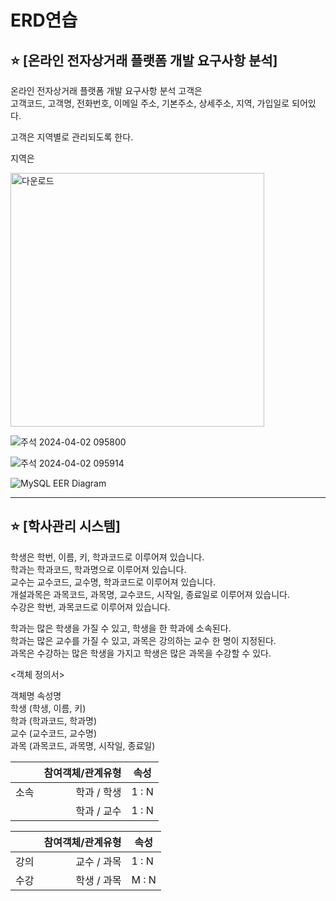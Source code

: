 # ERD연습

## ⭐ [온라인 전자상거래 플랫폼 개발 요구사항 분석]

온라인 전자상거래 플랫폼 개발 요구사항 분석 고객은 <br/>
고객코드, 고객명, 전화번호, 이메일 주소, 기본주소, 상세주소, 지역, 가입일로 되어있다. <br/>

고객은 지역별로 관리되도록 한다. <br/>

지역은

<img width="406" alt="다운로드" src="https://github.com/Chordingg/ERD-/assets/157094467/432c68b4-5941-4a1c-9757-356e4287e682">

![주석 2024-04-02 095800](https://github.com/Chordingg/ERD-/assets/157094467/18b28831-e655-4ded-a48a-dfb2e1a0d2aa)

![주석 2024-04-02 095914](https://github.com/Chordingg/ERD-/assets/157094467/c4372d4c-787a-4966-aebc-8b95ae0b2fbc)

![MySQL EER Diagram](https://github.com/Chordingg/ERD-/assets/157094467/598b4c49-0fb3-4e18-b2b8-152e161fcf0f)


***

## ⭐ [학사관리 시스템]

학생은 학번, 이름, 키, 학과코드로 이루어져 있습니다. <br/>
학과는 학과코드, 학과명으로 이루어져 있습니다.<br/>
교수는 교수코드, 교수명, 학과코드로 이루어져 있습니다.<br/>
개설과목은 과목코드, 과목명, 교수코드, 시작일, 종료일로 이루어져 있습니다.<br/>
수강은 학번, 과목코드로 이루어져 있습니다.<br/>

학과는 많은 학생을 가질 수 있고, 학생을 한 학과에 소속된다.<br/>
학과는 많은 교수를 가질 수 있고, 과목은 강의하는 교수 한 명이 지정된다.<br/>
과목은 수강하는 많은 학생을 가지고 학생은 많은 과목을 수강할 수 있다.<br/>

<객체 정의서>

객체명 속성명<br/>
학생  (학생, 이름, 키)<br/>
학과  (학과코드, 학과명)<br/>
교수  (교수코드, 교수명)<br/>
과목  (과목코드, 과목명, 시작일, 종료일)<br/>


|    |<center>참여객체/관계유형</center>|<center>속성</center>|
|----|---------------------:|:--------------------|
|소속|  학과  / 학생   |1 : N              
|    |  학과 / 교수   |1 : N            


|    |<center>참여객체/관계유형</center>|<center>속성</center>|
|----|---------------------:|:--------------------|
|강의|  교수 / 과목    |1 : N              
|수강|  학생 / 과목    |M : N   
